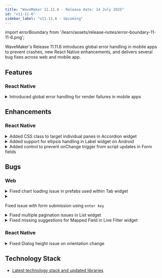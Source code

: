 ```yaml
---
title: "WaveMaker 11.11.6 - Release date: 14 July 2025"
id: "v11-11-6"
sidebar_label: "v11.11.6 - Upcoming"
---
```


import errorBoundary from '/learn/assets/release-notes/error-boundary-11-11-6.png';

WaveMaker's Release 11.11.6 introduces global error handling in mobile apps to prevent crashes, new React Native enhancements, and delivers several bug fixes across web and mobile app.

## Features

### React Native

<details>

<summary>Introduced global error handling for render failures in mobile apps</summary>

To improve mobile app stability, a global error handling mechanism has been added to catch unhandled render errors.

If a render failure occurs, instead of crashing, the app now displays a fallback screen showing the error message and provides the following options:

- Go to Home: Navigate back to the home screen  
- Go Back: Return to the previous screen

This prevents app crashes and ensures a more graceful recovery from rendering issues.

<img src={errorBoundary} alt="Error Fallback Screen" style={{maxWidth:'300px', width:'100%'}}/>

</details>

## Enhancements

### React Native

<details>
<summary>Added CSS class to target individual panes in Accordion widget</summary>

A new CSS class `.app-accordion-pane` has been introduced to allow styling of individual accordion panes within the Accordion widget.

This enables custom styling like assigning different border colors or backgrounds for each pane.  

Example:
```css
.app-accordion-pane {
  border-left: 4px solid red;
}
```
</details>

<details>
<summary>Added support for ellipsis handling in Label widget on Android</summary>

On Android, when the Label widget had wrap is false and Number of Lines = 1, long text was not truncating with an ellipsis, unlike on Web Preview and iOS.

To address this, a new property **Enable Android Ellipsis** has been added to the Label widget’s properties panel.  
When enabled, it ensures that long text is truncated with an ellipsis on Android as expected.

:::note
Enabling **Enable Android Ellipsis** disables rich text formatting (e.g., bold, links) on Android.  
By default, this property is set to false.
:::
</details>

<details>
<summary>Added control to prevent onChange trigger from script updates in Form fields</summary>

Previously, when the `datavalue` of a Form field was updated via script, the onChange event callback would also get triggered automatically.

To give developers more control, a new property **Skip on change event from script** has been added to the form field’s properties panel.

When enabled, the onChange callback will only trigger when the user updates the value from the UI, and not when it's updated through scripts.

:::note
This property is disabled by default, so existing behavior remains unchanged unless explicitly modified.
:::
</details>

## Bugs

### Web

<details>
<summary>Fixed chart loading issue in prefabs used within Tab widget</summary>

Resolved an issue where Chart widgets inside a Prefab failed to render properly when the Prefab was placed inside multiple tabs of a Tab widget.  
Charts loaded fine in the first tab, but remained stuck on loading when switching to other tabs. This behavior has now been fixed, charts render correctly across all tabs.
</details>

<details>
<summary>

Fixed issue with form submission using `enter key`

</summary>

Resolved an issue where pressing `enter` inside form fields did not trigger form submission when a Chips widget was present.

Form submission via the `Enter` key now works as expected.
</details>

<details>
<summary>Fixed multiple pagination issues in List widget</summary>

Several pagination-related bugs in the List widget have been addressed:

1. In Studio when the Page Size property was cleared, it was getting auto-populated with a default value on navigating between tabs or refreshing, this has been fixed.

2. Pagination is was showing even when list had only one page, this has been fixed now. Pagination will only be shown if list has more than one page.

3. Pagination was only showing first page, this has been fixed now. Pagination now correctly showsw all pages available in list as expected.

![List Pagination](/learn/assets/release-notes/list-pagination-11-11-6.png)

</details>

<details>
<summary>Fixed missing suggestions for Mapped Field in Live Filter widget</summary>

Suggestions were not showing for the Mapped Field property when adding custom fields in the Live Filter widget.  
This is now fixed, suggestions appear as expected.

![Mapped Field Suggestions](/learn/assets/release-notes/life-filter-suggestion-11-11-6.png)

</details>

### React Native

<details>
<summary>Fixed Dialog height issue on orientation change</summary>

Resolved an issue where the Dialog widget height was not adjusting correctly when the device orientation changed between portrait and landscape modes. 

Dialogs now resize properly to fit the screen after orientation changes, ensuring consistent layout and usability.
</details>

## Technology Stack

- [Latest technology stack and updated libraries](/learn/wavemaker-release-notes#technology-stack)
